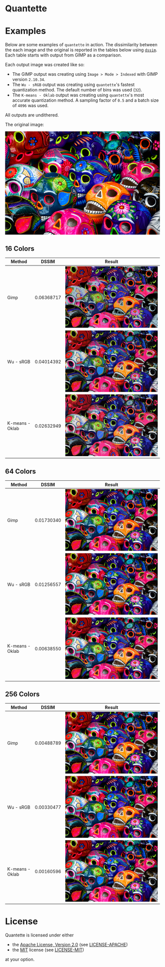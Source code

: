 # Quantette

# Examples

Below are some examples of `quantette` in action.
The dissimilarity between the each image and the original is reported in the tables below
using [`dssim`](https://crates.io/crates/dssim).
Each table starts with output from GIMP as a comparison.

Each output image was created like so:
- The GIMP output was creating using `Image > Mode > Indexed` with GIMP version `2.10.34`.
- The `Wu - sRGB` output was creating using `quantette`'s fastest quantization method.
  The default number of bins was used (`32`).
- The `K-means - Oklab` output was creating using `quantette`'s most accurate quantization method.
  A sampling factor of `0.5` and a batch size of `4096` was used.

All outputs are undithered.

The original image:

![Calaveras](img/CQ100/img/calaveras.png)

## 16 Colors

| Method          | DSSIM      | Result                        |
| --------------- | ---------- | ----------------------------- |
| Gimp            | 0.06368717 | ![](docs/gimp_16.png)         |
| Wu - sRGB       | 0.04014392 | ![](docs/wu_srgb_16.png)      |
| K-means - Oklab | 0.02632949 | ![](docs/kmeans_oklab_16.png) |

## 64 Colors

| Method          | DSSIM      | Result                        |
| --------------- | ---------- | ----------------------------- |
| Gimp            | 0.01730340 | ![](docs/gimp_64.png)         |
| Wu - sRGB       | 0.01256557 | ![](docs/wu_srgb_64.png)      |
| K-means - Oklab | 0.00638550 | ![](docs/kmeans_oklab_64.png) |

## 256 Colors

| Method          | DSSIM      | Result                         |
| --------------- | ---------- | ------------------------------ |
| Gimp            | 0.00488789 | ![](docs/gimp_256.png)         |
| Wu - sRGB       | 0.00330477 | ![](docs/wu_srgb_256.png)      |
| K-means - Oklab | 0.00160596 | ![](docs/kmeans_oklab_256.png) |

# License

Quantette is licensed under either
- the [Apache License, Version 2.0](https://www.apache.org/licenses/LICENSE-2.0) (see [LICENSE-APACHE](LICENSE-APACHE))
- the [MIT](http://opensource.org/licenses/MIT) license (see [LICENSE-MIT](LICENSE-MIT))

at your option.
